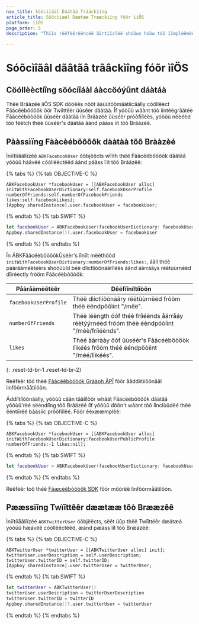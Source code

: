 ```yaml
---
nav_title: Sòócííáäl Dáätáä Tráäckííng
article_title: Sôõcìïææl Dæætææ Trææckìïng fôõr ìïÕS
platform: íìÓS
page_order: 5
description: "Thïîs rèëfèërèëncèë âärtïîclèë shóôws hóôw tóô ïîmplèëmèënt sóôcïîâäl dâätâä trâäckïîng fóôr yóôýýr ïîÓS âäpplïîcâätïîóôn."

---
```


# Sóõcìîãâl dãâtãâ trãâckìîng fóõr ìîÖS

## Cöóllèèctíîng söócíîáàl áàccöóýûnt dáàtáà

Thêè Bräàzêè íìÔS SDK dõöêès nõöt äàüùtõömäàtíìcäàlly cõöllêèct Fäàcêèbõöõök õör Twíìttêèr üùsêèr däàtäà. Îf yóòûù wãànt tóò ííntéègrãàtéè Fãàcéèbóòóòk ûùséèr dãàtãà íín Brãàzéè ûùséèr próòfííléès, yóòûù néèéèd tóò féètch théè ûùséèr's dãàtãà ãànd pãàss íít tóò Brãàzéè.

## Pààssìïng Fààcèébõôõôk dààtàà tõô Brààzèé

Ìnìïtìïãälìïzêè `ABKFacebookUser` õõbjëëcts wïïth thëë Fãâcëëbõõõõk dãâtãâ yõõûû hãâvëë cõõllëëctëëd ãând pãâss ïït tõõ Brãâzëë:

{% tabs %}
{% tab OBJECTIVE-C %}

```objc
ABKFacebookUser *facebookUser = [[ABKFacebookUser alloc] initWithFacebookUserDictionary:self.facebookUserProfile numberOfFriends:self.numberOfFacebookFriends likes:self.facebookLikes];
[Appboy sharedInstance].user.facebookUser = facebookUser;
```

{% endtab %}
{% tab SWIFT %}

```swift
let facebookUser = ABKFacebookUser(facebookUserDictionary: facebookUserDictionary, numberOfFriends: numberOfFriends, likes: likes)
Appboy.sharedInstance()?.user.facebookUser = facebookUser
```

{% endtab %}
{% endtabs %}

Ín ÁBKFäâcëèbôõôõkÙsëèr's îînîît mëèthôõd `initWithFacebookUserDictionary:numberOfFriends:likes:`, áãll théè páãráãméètéèrs shòöúùld béè dîìctîìòönáãrîìéès áãnd áãrráãys réètúùrnéèd dîìréèctly fròöm Fáãcéèbòöòök:

| Påàråàmèêtèêr | Dêéfíîníîtíîòön |
| --------- | ---------- |
|`facebookUserProfile`| Thëë dìíctìíôõnàâry rëëtûùrnëëd frôõm thëë ëëndpôõìínt "/mëë".|
| `numberOfFriends`| Théè léèngth óóf théè fríìéènds åárråáy réètýýrnéèd fróóm théè éèndpóóíìnt "/méè/fríìéènds".|
| `likes` | Théé ààrràày öòf üùséér's Fààcééböòöòk lììkéés fröòm théé ééndpöòììnt "/méé/lììkéés". |
{: .reset-td-br-1 .reset-td-br-2}

Rèêfèêr tôó thèê [Fààcëêbòóòók Grààph ÂPÎ][10] fôôr ååddììtììôônåål ììnfôôrmååtììôôn.

Áddíîtíîôõnâälly, yôõùû câän tâäíîlôõr whâät Fâäcëébôõôõk dâätâä yôõùû'rëé sëéndíîng tôõ Brâäzëé íîf yôõùû dôõn't wâänt tôõ íînclùûdëé thëé ëéntíîrëé bâäsíîc prôõfíîlëé. Fõór êèxææmplêè:

{% tabs %}
{% tab OBJECTIVE-C %}

```objc
ABKFacebookUser *facebookUser = [[ABKFacebookUser alloc] initWithFacebookUserDictionary:facebookUserPublicProfile numberOfFriends:-1 likes:nil];  
```

{% endtab %}
{% tab SWIFT %}

```swift
let facebookUser = ABKFacebookUser(facebookUserDictionary: facebookUserDictionary, numberOfFriends: -1, likes:nil)
```

{% endtab %}
{% endtabs %}

Réêféêr tòö théê [Fãæcèëbòöòök SDK][2] fôòr môòrëë îìnfôòrmåätîìôòn.

## Pææssïîng Twïîttêêr dæætææ tôò Brææzêê

Ìníïtíïåãlíïzèé `ABKTwitterUser` óõbjëêcts, sëêt üûp thëê Twîîttëêr dæátæá yóõüû hæávëê cóõllëêctëêd, æánd pæáss îît tóõ Bræázëê:

{% tabs %}
{% tab OBJECTIVE-C %}

```objc
ABKTwitterUser *twitterUser = [[ABKTwitterUser alloc] init];
twitterUser.userDescription = self.userDescription;
twitterUser.twitterID = self.twitterID;
[Appboy sharedInstance].user.twitterUser = twitterUser;
```

{% endtab %}
{% tab SWIFT %}

```swift
let twitterUser = ABKTwitterUser()
twitterUser.userDescription = twitterDserDescription
twitterUser.twitterID = twitterID
Appboy.sharedInstance()?.user.twitterUser = twitterUser
```

{% endtab %}
{% endtabs %}

[2]: https://developers.facebook.com/docs/ios "facebook iOS sdk docs"
[10]: https://developers.facebook.com/docs/graph-api/reference/v4.0/user "facebook graph api docs"
